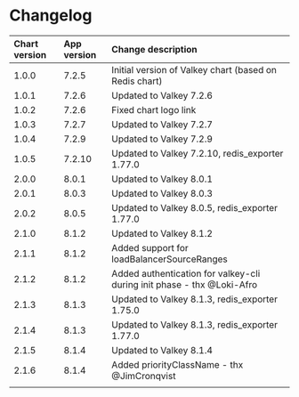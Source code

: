 # Changelog

| Chart version | App version | Change description |
| :------------ | :---------- | :----------------- |
| 1.0.0 | 7.2.5 | Initial version of Valkey chart (based on Redis chart) |
| 1.0.1 | 7.2.6 | Updated to Valkey 7.2.6 |
| 1.0.2 | 7.2.6 | Fixed chart logo link |
| 1.0.3 | 7.2.7 | Updated to Valkey 7.2.7 |
| 1.0.4 | 7.2.9 | Updated to Valkey 7.2.9 |
| 1.0.5 | 7.2.10 | Updated to Valkey 7.2.10, redis_exporter 1.77.0 |
| 2.0.0 | 8.0.1 | Updated to Valkey 8.0.1 |
| 2.0.1 | 8.0.3 | Updated to Valkey 8.0.3 |
| 2.0.2 | 8.0.5 | Updated to Valkey 8.0.5, redis_exporter 1.77.0 |
| 2.1.0 | 8.1.2 | Updated to Valkey 8.1.2 |
| 2.1.1 | 8.1.2 | Added support for loadBalancerSourceRanges |
| 2.1.2 | 8.1.2 | Added authentication for valkey-cli during init phase - thx @Loki-Afro |
| 2.1.3 | 8.1.3 | Updated to Valkey 8.1.3, redis_exporter 1.75.0 |
| 2.1.4 | 8.1.3 | Updated to Valkey 8.1.3, redis_exporter 1.77.0 |
| 2.1.5 | 8.1.4 | Updated to Valkey 8.1.4 |
| 2.1.6 | 8.1.4 | Added priorityClassName - thx @JimCronqvist |
| | | |
